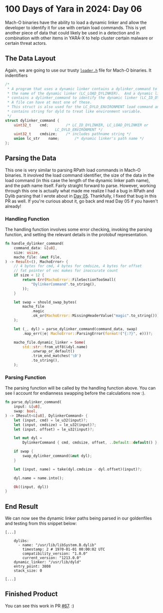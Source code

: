# 100 Days of Yara in 2024: Day 06
Mach-O binaries have the ability to load a dynamic linker and allow the developer to identify it for use with certain load commands. This is yet another piece of data that could likely be used in a detection and in combination with other items in YARA-X to help cluster certain malware or certain threat actors.

## The Data Layout
Again, we are going to use our trusty [`loader.h`](https://opensource.apple.com/source/xnu/xnu-2050.18.24/EXTERNAL_HEADERS/mach-o/loader.h) file for Mach-O binaries. It indentifiers 
```c
/*
 * A program that uses a dynamic linker contains a dylinker_command to identify
 * the name of the dynamic linker (LC_LOAD_DYLINKER).  And a dynamic linker
 * contains a dylinker_command to identify the dynamic linker (LC_ID_DYLINKER).
 * A file can have at most one of these.
 * This struct is also used for the LC_DYLD_ENVIRONMENT load command and
 * contains string for dyld to treat like environment variable.
 */
struct dylinker_command {
	uint32_t	cmd;		/* LC_ID_DYLINKER, LC_LOAD_DYLINKER or
					   LC_DYLD_ENVIRONMENT */
	uint32_t	cmdsize;	/* includes pathname string */
	union lc_str    name;		/* dynamic linker's path name */
};
```
## Parsing the Data
This one is very similar to parsing RPath load commands in Mach-O binaries. It involved the load command identifier, the size of the data in the load command (in this case the length of the dynamic linker path name), and the path name itself. Fairly straight forward to parse. However, working through this one is actually what made me realize I had a bug in RPath and Dylib parsing that I wrote about in [Day 05](https://jacoblatonis.me/posts/100-days-of-yara-2024-day-05). Thankfully, I fixed that bug in this PR as well. If you're curious about it, go back and read Day 05 if you haven't already!

### Handling Function
The handling function involves some error checking, invoking the parsing function, and setting the relevant details in the protobuf representation.
```rust
fn handle_dylinker_command(
    command_data: &[u8],
    size: usize,
    macho_file: &mut File,
) -> Result<(), MachoError> {
    // 4 bytes for cmd, 4 bytes for cmdsize, 4 bytes for offset
    // fat pointer of vec makes for inaccurate count
    if size < 12 {
        return Err(MachoError::FileSectionTooSmall(
            "DylinkerCommand".to_string(),
        ));
    }

    let swap = should_swap_bytes(
        macho_file
            .magic
            .ok_or(MachoError::MissingHeaderValue("magic".to_string()))?,
    );

    let (_, dyl) = parse_dylinker_command(command_data, swap)
        .map_err(|e| MachoError::ParsingError(format!("{:?}", e)))?;

    macho_file.dynamic_linker = Some(
        std::str::from_utf8(&dyl.name)
            .unwrap_or_default()
            .trim_end_matches('\0')
            .to_string(),
    );
```

### Parsing Function
The parsing function will be called by the handling function above. You can see I account for endianness swapping before the calculations now :).
```rust
fn parse_dylinker_command(
    input: &[u8],
    swap: bool,
) -> IResult<&[u8], DylinkerCommand> {
    let (input, cmd) = le_u32(input)?;
    let (input, cmdsize) = le_u32(input)?;
    let (input, offset) = le_u32(input)?;

    let mut dyl =
        DylinkerCommand { cmd, cmdsize, offset, ..Default::default() };

    if swap {
        swap_dylinker_command(&mut dyl);
    }

    let (input, name) = take(dyl.cmdsize - dyl.offset)(input)?;

    dyl.name = name.into();

    Ok((input, dyl))
}
```

## End Result
We can now see the dynamic linker paths being parsed in our goldenfiles and testing from this snippet below:
```
[...]

    dylibs:
      - name: "/usr/lib/libSystem.B.dylib"
        timestamp: 2 # 1970-01-01 00:00:02 UTC
        compatibility_version: "1.0.0"
        current_version: "1213.0.0"
    dynamic_linker: "/usr/lib/dyld"
    entry_point: 3808
    stack_size: 0

[...]
```

## Finished Product
You can see this work in PR [#67](https://github.com/VirusTotal/yara-x/pull/67). :)